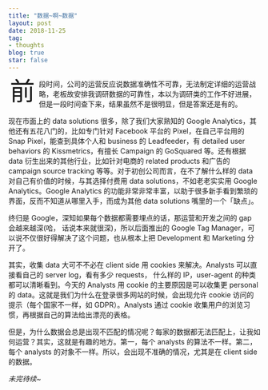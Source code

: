```yaml
---
title: "数据~啊~数据"
layout: post
date: 2018-11-25
tag:
- thoughts
blog: true
star: false
---
```

<style>
ul li {line-height: unset;}

.wrapper-hero {
  width: 112%;
  margin-left: -6%;
}
 
.fl {
  float: left;
  font-size: 50px;
  line-height: 50px;
  padding-top: 0;
  padding-right: 8px;
  padding-left: 3px;
}
</style>

<span class="fl">前</span>段时间，公司的运营反应说数据准确性不可靠，无法制定详细的运营战略，老板故安排我调研数据的可靠性，本以为调研类的工作不好进展，但是一段时间查下来，结果虽然不是很明显，但是答案还是有的。

现在市面上的 data solutions 很多，除了我们大家熟知的 Google Analytics，其他还有五花八门的，比如专门针对 Facebook 平台的 Pixel，在自己平台用的 Snap Pixel，能查到具体个人和 business 的 Leadfeeder，有 detailed user behaviors 的 Kissmetrics，有擅长 Campaign 的 GoSquared 等。还有根据 data 衍生出来的其他行业，比如针对电商的 related products 和广告的 campaign source tracking 等等。对于初创公司而言，在不了解什么样的 data 对自己有价值的时候，与其选择付费用 data solutions，不如老老实实用  Google Analytics。Google Analytics 的功能非常非常丰富，以助于很多新手看到繁琐的界面，反而不知道从哪里入手，而成为其他 data solutions 嘴里的一个「缺点」。

终归是 Google，深知如果每个数据都需要埋点的话，那运营和开发之间的 gap 会越来越深(哈， 话说本来就很深)，所以后面推出的 Google Tag Manager，可以说不仅很好得解决了这个问题，也从根本上把 Development 和 Marketing 分开了。

其实，收集 data 大可不不必在 client side 用 cookies 来解决。Analysts 可以直接看自己的 server log，看有多少 requests， 什么样的 IP，user-agent 的种类都可以清晰看到。今天的 Analysts 用 cookie 的主要原因是可以收集更 personal 的 data。这就是我们为什么在登录很多网站的时候，会出现允许 cookie 访问的提示（每个国家不一样，如 GDPR）。Analysts 通过 cookie 收集用户的浏览习惯，再根据自己的算法给出漂亮的表格。

但是，为什么数据会总是出现不匹配的情况呢？每家的数据都无法匹配上，让我如何运营？其实，这就是有趣的地方。第一，每个 analysts 的算法不一样。第二，每个 analysts 的对象不一样。所以，会出现不准确的情况，尤其是在 client side 的数据。

*未完待续~*